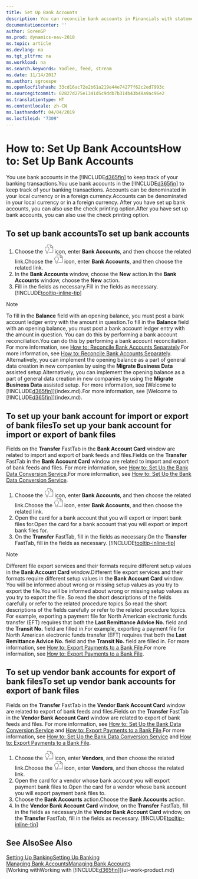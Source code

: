 ```yaml
---
title: Set Up Bank Accounts
description: You can reconcile bank accounts in Financials with statements from the bank.
documentationcenter: ''
author: SorenGP
ms.prod: dynamics-nav-2018
ms.topic: article
ms.devlang: na
ms.tgt_pltfrm: na
ms.workload: na
ms.search.keywords: Yodlee, feed, stream
ms.date: 11/14/2017
ms.author: sgroespe
ms.openlocfilehash: 33cd16ac72e2b61a219e44e74277f62c2ed7993c
ms.sourcegitcommit: 02827d275e1341d5c9ddb7b314b43b48a9ac96e2
ms.translationtype: HT
ms.contentlocale: zh-CN
ms.lasthandoff: 04/04/2019
ms.locfileid: "7309"
---
```

# <a name="how-to-set-up-bank-accounts"></a><span data-ttu-id="04d9d-103">How to: Set Up Bank Accounts</span><span class="sxs-lookup"><span data-stu-id="04d9d-103">How to: Set Up Bank Accounts</span></span>
<span data-ttu-id="04d9d-104">You use bank accounts in the [!INCLUDE[d365fin](includes/d365fin_md.md)] to keep track of your banking transactions.</span><span class="sxs-lookup"><span data-stu-id="04d9d-104">You use bank accounts in the [!INCLUDE[d365fin](includes/d365fin_md.md)] to keep track of your banking transactions.</span></span> <span data-ttu-id="04d9d-105">Accounts can be denominated in your local currency or in a foreign currency.</span><span class="sxs-lookup"><span data-stu-id="04d9d-105">Accounts can be denominated in your local currency or in a foreign currency.</span></span> <span data-ttu-id="04d9d-106">After you have set up bank accounts, you can also use the check printing option.</span><span class="sxs-lookup"><span data-stu-id="04d9d-106">After you have set up bank accounts, you can also use the check printing option.</span></span>

## <a name="to-set-up-bank-accounts"></a><span data-ttu-id="04d9d-107">To set up bank accounts</span><span class="sxs-lookup"><span data-stu-id="04d9d-107">To set up bank accounts</span></span>
1. <span data-ttu-id="04d9d-108">Choose the ![Search for Page or Report](media/ui-search/search_small.png "Search for Page or Report icon") icon, enter **Bank Accounts**, and then choose the related link.</span><span class="sxs-lookup"><span data-stu-id="04d9d-108">Choose the ![Search for Page or Report](media/ui-search/search_small.png "Search for Page or Report icon") icon, enter **Bank Accounts**, and then choose the related link.</span></span>
2. <span data-ttu-id="04d9d-109">In the **Bank Accounts** window, choose the **New** action.</span><span class="sxs-lookup"><span data-stu-id="04d9d-109">In the **Bank Accounts** window, choose the **New** action.</span></span>
3. <span data-ttu-id="04d9d-110">Fill in the fields as necessary.</span><span class="sxs-lookup"><span data-stu-id="04d9d-110">Fill in the fields as necessary.</span></span> [!INCLUDE[tooltip-inline-tip](includes/tooltip-inline-tip_md.md)]

> [!NOTE]
> <span data-ttu-id="04d9d-111">To fill in the **Balance** field with an opening balance, you must post a bank account ledger entry with the amount in question.</span><span class="sxs-lookup"><span data-stu-id="04d9d-111">To fill in the **Balance** field with an opening balance, you must post a bank account ledger entry with the amount in question.</span></span> <span data-ttu-id="04d9d-112">You can do this by performing a bank account reconciliation.</span><span class="sxs-lookup"><span data-stu-id="04d9d-112">You can do this by performing a bank account reconciliation.</span></span> <span data-ttu-id="04d9d-113">For more information, see [How to: Reconcile Bank Accounts Separately](bank-how-reconcile-bank-accounts-separately.md).</span><span class="sxs-lookup"><span data-stu-id="04d9d-113">For more information, see [How to: Reconcile Bank Accounts Separately](bank-how-reconcile-bank-accounts-separately.md).</span></span> <span data-ttu-id="04d9d-114">Alternatively, you can implement the opening balance as a part of general data creation in new companies by using the **Migrate Business Data** assisted setup.</span><span class="sxs-lookup"><span data-stu-id="04d9d-114">Alternatively, you can implement the opening balance as a part of general data creation in new companies by using the **Migrate Business Data** assisted setup.</span></span> <span data-ttu-id="04d9d-115">For more information, see [Welcome to [!INCLUDE[d365fin](includes/d365fin_md.md)]](index.md).</span><span class="sxs-lookup"><span data-stu-id="04d9d-115">For more information, see [Welcome to [!INCLUDE[d365fin](includes/d365fin_md.md)]](index.md).</span></span>

## <a name="to-set-up-your-bank-account-for-import-or-export-of-bank-files"></a><span data-ttu-id="04d9d-116">To set up your bank account for import or export of bank files</span><span class="sxs-lookup"><span data-stu-id="04d9d-116">To set up your bank account for import or export of bank files</span></span>
<span data-ttu-id="04d9d-117">Fields on the **Transfer** FastTab in the **Bank Account Card** window are related to import and export of bank feeds and files.</span><span class="sxs-lookup"><span data-stu-id="04d9d-117">Fields on the **Transfer** FastTab in the **Bank Account Card** window are related to import and export of bank feeds and files.</span></span> <span data-ttu-id="04d9d-118">For more information, see [How to: Set Up the Bank Data Conversion Service](bank-how-setup-bank-data-conversion-service.md).</span><span class="sxs-lookup"><span data-stu-id="04d9d-118">For more information, see [How to: Set Up the Bank Data Conversion Service](bank-how-setup-bank-data-conversion-service.md).</span></span>

1. <span data-ttu-id="04d9d-119">Choose the ![Search for Page or Report](media/ui-search/search_small.png "Search for Page or Report icon") icon, enter **Bank Accounts**, and then choose the related link.</span><span class="sxs-lookup"><span data-stu-id="04d9d-119">Choose the ![Search for Page or Report](media/ui-search/search_small.png "Search for Page or Report icon") icon, enter **Bank Accounts**, and then choose the related link.</span></span>
2. <span data-ttu-id="04d9d-120">Open the card for a bank account that you will export or import bank files for.</span><span class="sxs-lookup"><span data-stu-id="04d9d-120">Open the card for a bank account that you will export or import bank files for.</span></span>
3. <span data-ttu-id="04d9d-121">On the **Transfer** FastTab, fill in the fields as necessary.</span><span class="sxs-lookup"><span data-stu-id="04d9d-121">On the **Transfer** FastTab, fill in the fields as necessary.</span></span> [!INCLUDE[tooltip-inline-tip](includes/tooltip-inline-tip_md.md)]

> [!NOTE]  
>   <span data-ttu-id="04d9d-122">Different file export services and their formats require different setup values in the **Bank Account Card** window.</span><span class="sxs-lookup"><span data-stu-id="04d9d-122">Different file export services and their formats require different setup values in the **Bank Account Card** window.</span></span> <span data-ttu-id="04d9d-123">You will be informed about wrong or missing setup values as you try to export the file.</span><span class="sxs-lookup"><span data-stu-id="04d9d-123">You will be informed about wrong or missing setup values as you try to export the file.</span></span> <span data-ttu-id="04d9d-124">So read the short descriptions of the fields carefully or refer to the related procedure topics.</span><span class="sxs-lookup"><span data-stu-id="04d9d-124">So read the short descriptions of the fields carefully or refer to the related procedure topics.</span></span> <span data-ttu-id="04d9d-125">For example, exporting a payment file for North American electronic funds transfer (EFT) requires that both the **Last Remittance Advice No.** field and the **Transit No.** field are filled in.</span><span class="sxs-lookup"><span data-stu-id="04d9d-125">For example, exporting a payment file for North American electronic funds transfer (EFT) requires that both the **Last Remittance Advice No.** field and the **Transit No.** field are filled in.</span></span> <span data-ttu-id="04d9d-126">For more information, see [How to: Export Payments to a Bank File](payables-how-export-payments-bank-file.md).</span><span class="sxs-lookup"><span data-stu-id="04d9d-126">For more information, see [How to: Export Payments to a Bank File](payables-how-export-payments-bank-file.md).</span></span>

## <a name="to-set-up-vendor-bank-accounts-for-export-of-bank-files"></a><span data-ttu-id="04d9d-127">To set up vendor bank accounts for export of bank files</span><span class="sxs-lookup"><span data-stu-id="04d9d-127">To set up vendor bank accounts for export of bank files</span></span>
<span data-ttu-id="04d9d-128">Fields on the **Transfer** FastTab in the **Vendor Bank Account Card** window are related to export of bank feeds and files.</span><span class="sxs-lookup"><span data-stu-id="04d9d-128">Fields on the **Transfer** FastTab in the **Vendor Bank Account Card** window are related to export of bank feeds and files.</span></span> <span data-ttu-id="04d9d-129">For more information, see [How to: Set Up the Bank Data Conversion Service](bank-how-setup-bank-data-conversion-service.md) and [How to: Export Payments to a Bank File](payables-how-export-payments-bank-file.md).</span><span class="sxs-lookup"><span data-stu-id="04d9d-129">For more information, see [How to: Set Up the Bank Data Conversion Service](bank-how-setup-bank-data-conversion-service.md) and [How to: Export Payments to a Bank File](payables-how-export-payments-bank-file.md).</span></span>

1. <span data-ttu-id="04d9d-130">Choose the ![Search for Page or Report](media/ui-search/search_small.png "Search for Page or Report icon") icon, enter **Vendors**, and then choose the related link.</span><span class="sxs-lookup"><span data-stu-id="04d9d-130">Choose the ![Search for Page or Report](media/ui-search/search_small.png "Search for Page or Report icon") icon, enter **Vendors**, and then choose the related link.</span></span>
2. <span data-ttu-id="04d9d-131">Open the card for a vendor whose bank account you will export payment bank files to.</span><span class="sxs-lookup"><span data-stu-id="04d9d-131">Open the card for a vendor whose bank account you will export payment bank files to.</span></span>
3. <span data-ttu-id="04d9d-132">Choose the **Bank Accounts** action.</span><span class="sxs-lookup"><span data-stu-id="04d9d-132">Choose the **Bank Accounts** action.</span></span>
3. <span data-ttu-id="04d9d-133">In the **Vendor Bank Account Card** window, on the **Transfer** FastTab, fill in the fields as necessary.</span><span class="sxs-lookup"><span data-stu-id="04d9d-133">In the **Vendor Bank Account Card** window, on the **Transfer** FastTab, fill in the fields as necessary.</span></span> [!INCLUDE[tooltip-inline-tip](includes/tooltip-inline-tip_md.md)]

## <a name="see-also"></a><span data-ttu-id="04d9d-134">See Also</span><span class="sxs-lookup"><span data-stu-id="04d9d-134">See Also</span></span>
[<span data-ttu-id="04d9d-135">Setting Up Banking</span><span class="sxs-lookup"><span data-stu-id="04d9d-135">Setting Up Banking</span></span>](bank-setup-banking.md)  
[<span data-ttu-id="04d9d-136">Managing Bank Accounts</span><span class="sxs-lookup"><span data-stu-id="04d9d-136">Managing Bank Accounts</span></span>](bank-manage-bank-accounts.md)  
[<span data-ttu-id="04d9d-137">Working with</span><span class="sxs-lookup"><span data-stu-id="04d9d-137">Working with</span></span> [!INCLUDE[d365fin](includes/d365fin_md.md)]](ui-work-product.md)
